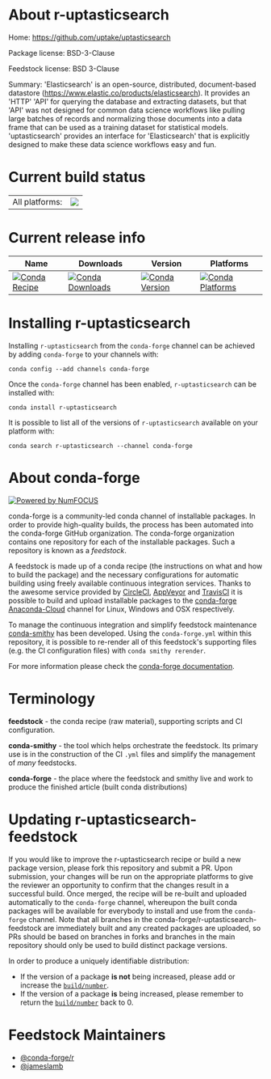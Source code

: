 About r-uptasticsearch
======================

Home: https://github.com/uptake/uptasticsearch

Package license: BSD-3-Clause

Feedstock license: BSD 3-Clause

Summary: 'Elasticsearch' is an open-source, distributed, document-based datastore (<https://www.elastic.co/products/elasticsearch>). It provides an 'HTTP' 'API' for querying the database and extracting datasets, but that 'API' was not designed for common data science workflows like pulling large batches of records and normalizing those documents into a data frame that can be used as a training dataset for statistical models. 'uptasticsearch' provides an interface for 'Elasticsearch' that is explicitly designed to make these data science workflows easy and fun.



Current build status
====================


<table><tr><td>All platforms:</td>
    <td>
      <a href="https://dev.azure.com/conda-forge/feedstock-builds/_build/latest?definitionId=9577&branchName=master">
        <img src="https://dev.azure.com/conda-forge/feedstock-builds/_apis/build/status/r-uptasticsearch-feedstock?branchName=master">
      </a>
    </td>
  </tr>
</table>

Current release info
====================

| Name | Downloads | Version | Platforms |
| --- | --- | --- | --- |
| [![Conda Recipe](https://img.shields.io/badge/recipe-r--uptasticsearch-green.svg)](https://anaconda.org/conda-forge/r-uptasticsearch) | [![Conda Downloads](https://img.shields.io/conda/dn/conda-forge/r-uptasticsearch.svg)](https://anaconda.org/conda-forge/r-uptasticsearch) | [![Conda Version](https://img.shields.io/conda/vn/conda-forge/r-uptasticsearch.svg)](https://anaconda.org/conda-forge/r-uptasticsearch) | [![Conda Platforms](https://img.shields.io/conda/pn/conda-forge/r-uptasticsearch.svg)](https://anaconda.org/conda-forge/r-uptasticsearch) |

Installing r-uptasticsearch
===========================

Installing `r-uptasticsearch` from the `conda-forge` channel can be achieved by adding `conda-forge` to your channels with:

```
conda config --add channels conda-forge
```

Once the `conda-forge` channel has been enabled, `r-uptasticsearch` can be installed with:

```
conda install r-uptasticsearch
```

It is possible to list all of the versions of `r-uptasticsearch` available on your platform with:

```
conda search r-uptasticsearch --channel conda-forge
```


About conda-forge
=================

[![Powered by NumFOCUS](https://img.shields.io/badge/powered%20by-NumFOCUS-orange.svg?style=flat&colorA=E1523D&colorB=007D8A)](http://numfocus.org)

conda-forge is a community-led conda channel of installable packages.
In order to provide high-quality builds, the process has been automated into the
conda-forge GitHub organization. The conda-forge organization contains one repository
for each of the installable packages. Such a repository is known as a *feedstock*.

A feedstock is made up of a conda recipe (the instructions on what and how to build
the package) and the necessary configurations for automatic building using freely
available continuous integration services. Thanks to the awesome service provided by
[CircleCI](https://circleci.com/), [AppVeyor](https://www.appveyor.com/)
and [TravisCI](https://travis-ci.com/) it is possible to build and upload installable
packages to the [conda-forge](https://anaconda.org/conda-forge)
[Anaconda-Cloud](https://anaconda.org/) channel for Linux, Windows and OSX respectively.

To manage the continuous integration and simplify feedstock maintenance
[conda-smithy](https://github.com/conda-forge/conda-smithy) has been developed.
Using the ``conda-forge.yml`` within this repository, it is possible to re-render all of
this feedstock's supporting files (e.g. the CI configuration files) with ``conda smithy rerender``.

For more information please check the [conda-forge documentation](https://conda-forge.org/docs/).

Terminology
===========

**feedstock** - the conda recipe (raw material), supporting scripts and CI configuration.

**conda-smithy** - the tool which helps orchestrate the feedstock.
                   Its primary use is in the construction of the CI ``.yml`` files
                   and simplify the management of *many* feedstocks.

**conda-forge** - the place where the feedstock and smithy live and work to
                  produce the finished article (built conda distributions)


Updating r-uptasticsearch-feedstock
===================================

If you would like to improve the r-uptasticsearch recipe or build a new
package version, please fork this repository and submit a PR. Upon submission,
your changes will be run on the appropriate platforms to give the reviewer an
opportunity to confirm that the changes result in a successful build. Once
merged, the recipe will be re-built and uploaded automatically to the
`conda-forge` channel, whereupon the built conda packages will be available for
everybody to install and use from the `conda-forge` channel.
Note that all branches in the conda-forge/r-uptasticsearch-feedstock are
immediately built and any created packages are uploaded, so PRs should be based
on branches in forks and branches in the main repository should only be used to
build distinct package versions.

In order to produce a uniquely identifiable distribution:
 * If the version of a package **is not** being increased, please add or increase
   the [``build/number``](https://conda.io/docs/user-guide/tasks/build-packages/define-metadata.html#build-number-and-string).
 * If the version of a package **is** being increased, please remember to return
   the [``build/number``](https://conda.io/docs/user-guide/tasks/build-packages/define-metadata.html#build-number-and-string)
   back to 0.

Feedstock Maintainers
=====================

* [@conda-forge/r](https://github.com/conda-forge/r/)
* [@jameslamb](https://github.com/jameslamb/)

